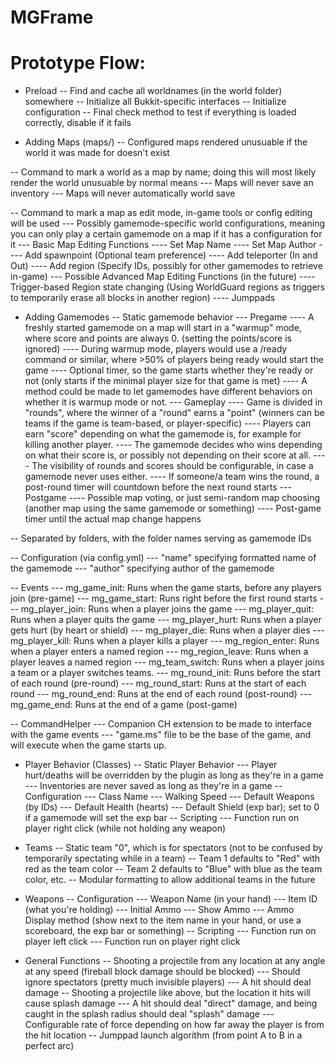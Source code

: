 MGFrame
========

Prototype Flow:
======
- Preload
-- Find and cache all worldnames (in the world folder) somewhere
-- Initialize all Bukkit-specific interfaces
-- Initialize configuration
-- Final check method to test if everything is loaded correctly, disable if it fails

- Adding Maps (maps/)
-- Configured maps rendered unusuable if the world it was made for doesn't exist

-- Command to mark a world as a map by name; doing this will most likely render the world unusuable by normal means
--- Maps will never save an inventory
--- Maps will never automatically world save

-- Command to mark a map as edit mode, in-game tools or config editing will be used
--- Possibly gamemode-specific world configurations, meaning you can only play a certain gamemode on a map if it has a configuration for it
--- Basic Map Editing Functions
---- Set Map Name
---- Set Map Author
---- Add spawnpoint (Optional team preference)
---- Add teleporter (In and Out)
---- Add region (Specify IDs, possibly for other gamemodes to retrieve in-game)
--- Possible Advanced Map Editing Functions (in the future)
---- Trigger-based Region state changing (Using WorldGuard regions as triggers to temporarily erase all blocks in another region)
---- Jumppads

- Adding Gamemodes
-- Static gamemode behavior
--- Pregame
---- A freshly started gamemode on a map will start in a "warmup" mode, where score and points are always 0. (setting the points/score is ignored)
---- During warmup mode, players would use a /ready command or similar, where >50% of players being ready would start the game
---- Optional timer, so the game starts whether they're ready or not (only starts if the minimal player size for that game is met)
---- A method could be made to let gamemodes have different behaviors on whether it is warmup mode or not.
--- Gameplay
---- Game is divided in "rounds", where the winner of a "round" earns a "point" (winners can be teams if the game is team-based, or player-specific)
---- Players can earn "score" depending on what the gamemode is, for example for killing another player.
---- The gamemode decides who wins depending on what their score is, or possibly not depending on their score at all.
---- The visibility of rounds and scores should be configurable, in case a gamemode never uses either.
---- If someone/a team wins the round, a post-round timer will countdown before the next round starts
--- Postgame
---- Possible map voting, or just semi-random map choosing (another map using the same gamemode or something)
---- Post-game timer until the actual map change happens

-- Separated by folders, with the folder names serving as gamemode IDs

-- Configuration (via config.yml)
--- "name" specifying formatted name of the gamemode
--- "author" specifying author of the gamemode

-- Events
--- mg_game_init: Runs when the game starts, before any players join (pre-game)
--- mg_game_start: Runs right before the first round starts
--- mg_player_join: Runs when a player joins the game
--- mg_player_quit: Runs when a player quits the game
--- mg_player_hurt: Runs when a player gets hurt (by heart or shield)
--- mg_player_die: Runs when a player dies
--- mg_player_kill: Runs when a player kills a player
--- mg_region_enter: Runs when a player enters a named region
--- mg_region_leave: Runs when a player leaves a named region
--- mg_team_switch: Runs when a player joins a team or a player switches teams.
--- mg_round_init: Runs before the start of each round (pre-round)
--- mg_round_start: Runs at the start of each round
--- mg_round_end: Runs at the end of each round (post-round)
--- mg_game_end: Runs at the end of a game (post-game)

-- CommandHelper
--- Companion CH extension to be made to interface with the game events
--- "game.ms" file to be the base of the game, and will execute when the game starts up.

- Player Behavior (Classes)
-- Static Player Behavior
--- Player hurt/deaths will be overridden by the plugin as long as they're in a game
--- Inventories are never saved as long as they're in a game
-- Configuration
--- Class Name
--- Walking Speed
--- Default Weapons (by IDs)
--- Default Health (hearts)
--- Default Shield (exp bar); set to 0 if a gamemode will set the exp bar
-- Scripting
--- Function run on player right click (while not holding any weapon)

- Teams
-- Static team "0", which is for spectators (not to be confused by temporarily spectating while in a team)
-- Team 1 defaults to "Red" with red as the team color
-- Team 2 defaults to "Blue" with blue as the team color, etc.
-- Modular formatting to allow additional teams in the future

- Weapons
-- Configuration
--- Weapon Name (in your hand)
--- Item ID (what you're holding)
--- Initial Ammo
--- Show Ammo
--- Ammo Display method (show next to the item name in your hand, or use a scoreboard, the exp bar or something)
-- Scripting
--- Function run on player left click
--- Function run on player right click

- General Functions
-- Shooting a projectile from any location at any angle at any speed (fireball block damage should be blocked)
--- Should ignore spectators (pretty much invisible players)
--- A hit should deal damage
-- Shooting a projectile like above, but the location it hits will cause splash damage
--- A hit should deal "direct" damage, and being caught in the splash radius should deal "splash" damage
--- Configurable rate of force depending on how far away the player is from the hit location
-- Jumppad launch algorithm (from point A to B in a perfect arc)
